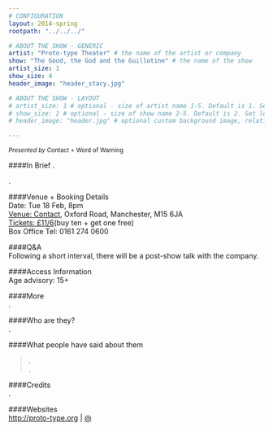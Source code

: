 ```yaml
---
# CONFIGURATION
layout: 2014-spring
rootpath: "../../../"

# ABOUT THE SHOW - GENERIC
artist: "Proto-type Theater" # the name of the artist or company
show: "The Good, the God and the Guillotine" # the name of the show
artist_size: 1
show_size: 4
header_image: "header_stacy.jpg"

# ABOUT THE SHOW - LAYOUT
# artist_size: 1 # optional - size of artist name 1-5. Default is 1. Set longer names to lower values
# show_size: 2 # optional - size of show name 2-5. Default is 2. Set longer names to lower values
# header_image: "header.jpg" # optional custom background image, relative to current page

---
```

<sub>*Presented by* Contact + Word of Warning</sub>      

####In Brief
.             
               
.        
          
####Venue + Booking Details    
Date: Tue 18 Feb, 8pm     
[Venue: Contact](http://contactmcr.com/visit/getting-here), Oxford Road, Manchester, M15 6JA    
[Tickets: £11/6](https://contactmcr.com/whats-on/12664-proto-type-theater-the-good-the-god-and-the-guillotine/booking)(buy ten + get one free)    
Box Office Tel: 0161 274 0600     
        
####Q&A        
Following a short interval, there will be a post-show talk with the company.
                
####Access Information        
Age advisory: 15+        
        
####More            
.            
                  
####Who are they?    
.             
           
####What people have said about them     
>*.*<br>.       
         
####Credits    
.         
    
####Websites        
<http://proto-type.org> | [@](https://twitter.com/Proto_type)